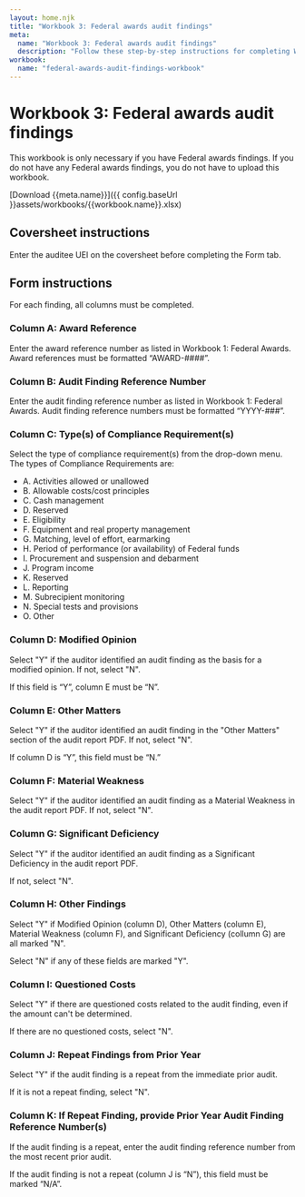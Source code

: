 ```yaml
---
layout: home.njk
title: "Workbook 3: Federal awards audit findings"
meta:
  name: "Workbook 3: Federal awards audit findings"
  description: "Follow these step-by-step instructions for completing Workbook 3: Federal awards audit findings."
workbook:
  name: "federal-awards-audit-findings-workbook"
---
```


# Workbook 3: Federal awards audit findings

This workbook is only necessary if you have Federal awards findings. If you do not have any Federal awards findings, you do not have to upload this workbook.

[Download {{meta.name}}]({{ config.baseUrl }}assets/workbooks/{{workbook.name}}.xlsx)

## Coversheet instructions

Enter the auditee UEI on the coversheet before completing the Form tab.
## Form instructions

For each finding, all columns must be completed.
### Column A: Award Reference

Enter the award reference number as listed in Workbook 1: Federal Awards. Award references must be formatted “AWARD-####”.

### Column B: Audit Finding Reference Number

Enter the audit finding reference number as listed in Workbook 1: Federal Awards. Audit finding reference numbers must be formatted “YYYY-###”.

### Column C: Type(s) of Compliance Requirement(s)

Select the type of compliance requirement(s) from the drop-down menu. The types of Compliance Requirements are:

- A. Activities allowed or unallowed
- B. Allowable costs/cost principles
- C. Cash management
- D. Reserved
- E. Eligibility
- F. Equipment and real property management
- G. Matching, level of effort, earmarking
- H. Period of performance (or availability) of Federal funds
- I. Procurement and suspension and debarment
- J. Program income
- K. Reserved
- L. Reporting
- M. Subrecipient monitoring
- N. Special tests and provisions
- O. Other

### Column D: Modified Opinion

Select "Y" if the auditor identified an audit finding as the basis for a modified opinion. If not, select "N".

If this field is “Y”, column E must be “N”.

### Column E: Other Matters

Select "Y" if the auditor identified an audit finding in the "Other Matters" section of the audit report PDF. If not, select "N".

If column D is “Y”, this field must be “N.”

### Column F: Material Weakness

Select "Y" if the auditor identified an audit finding as a Material Weakness in the audit report PDF. If not, select "N".

### Column G: Significant Deficiency

Select "Y" if the auditor identified an audit finding as a Significant Deficiency in the audit report PDF. 

If not, select "N".

### Column H: Other Findings

Select "Y" if Modified Opinion (column D), Other Matters (column E), Material Weakness (column F), and Significant Deficiency (collumn G) are all marked "N". 

Select "N" if any of these fields are marked "Y".

### Column I: Questioned Costs

Select "Y" if there are questioned costs related to the audit finding, even if the amount can't be determined. 

If there are no questioned costs, select "N".

### Column J: Repeat Findings from Prior Year

Select "Y" if the audit finding is a repeat from the immediate prior audit. 

If it is not a repeat finding, select "N".

### Column K: If Repeat Finding, provide Prior Year Audit Finding Reference Number(s)

If the audit finding is a repeat, enter the audit finding reference number from the most recent prior audit.

If the audit finding is not a repeat (column J is “N”), this field must be marked “N/A”.